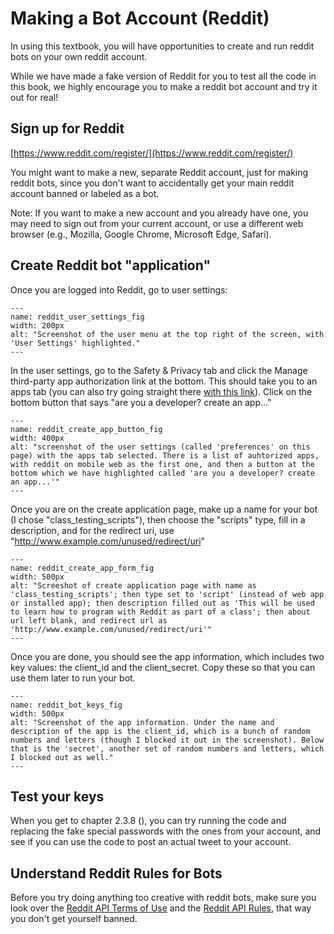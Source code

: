# Making a Bot Account (Reddit)


In using this textbook, you will have opportunities to create and run reddit bots on your own reddit account.

While we have made a fake version of Reddit for you to test all the code in this book, we highly encourage you to make a reddit bot account and try it out for real!

## Sign up for Reddit
[https://www.reddit.com/register/](https://www.reddit.com/register/)

You might want to make a new, separate Reddit account, just for making reddit bots, since you don't want to accidentally get your main reddit account banned or labeled as a bot.

Note: If you want to make a new account and you already have one, you may need to sign out from your current account, or use a different web browser (e.g., Mozilla, Google Chrome, Microsoft Edge, Safari).

## Create Reddit bot "application"

Once you are logged into Reddit, go to user settings:

```{figure} reddit_user_settings.png
---
name: reddit_user_settings_fig
width: 200px
alt: "Screenshot of the user menu at the top right of the screen, with 'User Settings' highlighted."
---
```

In the user settings, go to the Safety & Privacy tab and click the Manage third-party app authorization link at the bottom. This should take you to an apps tab (you can also try going straight there [with this link](https://www.reddit.com/prefs/apps)). Click on the bottom button that says "are you a developer? create an app..."

```{figure} reddit_create_app_button.png
---
name: reddit_create_app_button_fig
width: 400px
alt: "screenshot of the user settings (called 'preferences' on this page) with the apps tab selected. There is a list of auhtorized apps, with reddit on mobile web as the first one, and then a button at the bottom which we have highlighted called 'are you a developer? create an app...'"
---
```


Once you are on the create application page, make up a name for your bot (I chose "class_testing_scripts"), then choose the "scripts" type, fill in a description, and for the redirect uri, use "http://www.example.com/unused/redirect/uri"
```{figure} reddit_create_app_form.png
---
name: reddit_create_app_form_fig
width: 500px
alt: "Screeshot of create application page with name as 'class_testing_scripts'; then type set to 'script' (instead of web app or installed app); then description filled out as 'This will be used to learn how to program with Reddit as part of a class'; then about url left blank, and redirect url as 'http://www.example.com/unused/redirect/uri'"
---
```

Once you are done, you should see the app information, which includes two key values: the client_id and the client_secret. Copy these so that you can use them later to run your bot.

```{figure} reddit_bot_keys.png
---
name: reddit_bot_keys_fig
width: 500px
alt: "Screenshot of the app information. Under the name and description of the app is the client_id, which is a bunch of random numbers and letters (though I blocked it out in the screenshot). Below that is the 'secret', another set of random numbers and letters, which I blocked out as well."
---
```


##  Test your keys
When you get to chapter 2.3.8 ([](../../ch02_definitions/03_automation/08_demo.ipynb)), you can try running the code and replacing the fake special passwords with the ones from your account, and see if you can use the code to post an actual tweet to your account.

## Understand Reddit Rules for Bots
Before you try doing anything too creative with reddit  bots, make sure you look over the [Reddit API Terms of Use](https://docs.google.com/forms/d/e/1FAIpQLSezNdDNK1-P8mspSbmtC2r86Ee9ZRbC66u929cG2GX0T9UMyw/viewform) and the [Reddit API Rules](https://github.com/reddit-archive/reddit/wiki/API#rules), that way you don't get yourself banned.
